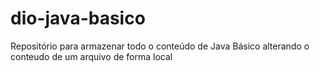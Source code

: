 # dio-java-basico
Repositório para armazenar todo o conteúdo de Java  Básico
alterando o conteudo de um arquivo de forma local
